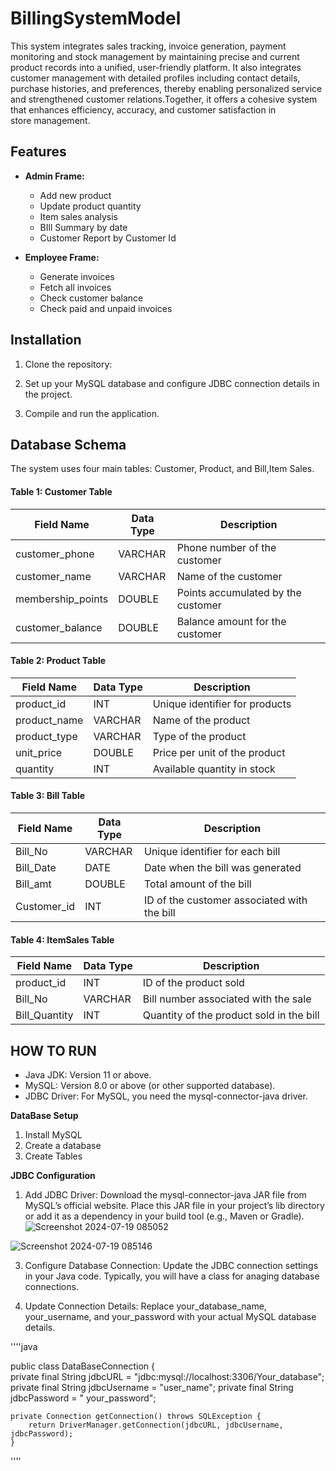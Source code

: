 # BillingSystemModel
This system integrates sales tracking, invoice generation, payment monitoring and stock management by maintaining precise and current product records into a unified, user-friendly platform. It also integrates customer management with detailed profiles including contact details, purchase histories, and preferences, thereby enabling personalized service and strengthened customer relations.Together, it offers a cohesive system that enhances efficiency, accuracy, and customer satisfaction in store management.

## Features

- **Admin Frame:**
  - Add new product
  - Update product quantity
  - Item sales analysis
  - BIll Summary by date
  - Customer Report by Customer Id
 
- **Employee Frame:**
  - Generate invoices
  - Fetch all invoices
  - Check customer balance
  - Check paid and unpaid invoices


## Installation

1. Clone the repository:

2. Set up your MySQL database and configure JDBC connection details in the project.

3. Compile and run the application.

## Database Schema
The system uses four main tables: Customer, Product, and Bill,Item Sales.

#### Table 1: Customer Table

| Field Name      | Data Type | Description                   |
|-----------------|-----------|-------------------------------|
| customer_phone  | VARCHAR   | Phone number of the customer  |
| customer_name   | VARCHAR   | Name of the customer          |
| membership_points | DOUBLE | Points accumulated by the customer |
| customer_balance | DOUBLE  | Balance amount for the customer |

#### Table 2: Product Table

| Field Name   | Data Type | Description                       |
|--------------|-----------|-----------------------------------|
| product_id   | INT       | Unique identifier for products    |
| product_name | VARCHAR   | Name of the product               |
| product_type | VARCHAR   | Type of the product               |
| unit_price   | DOUBLE    | Price per unit of the product     |
| quantity     | INT       | Available quantity in stock       |

#### Table 3: Bill Table

| Field Name  | Data Type | Description                            |
|-------------|-----------|----------------------------------------|
| Bill_No     | VARCHAR   | Unique identifier for each bill        |
| Bill_Date   | DATE      | Date when the bill was generated       |
| Bill_amt    | DOUBLE    | Total amount of the bill               |
| Customer_id | INT       | ID of the customer associated with the bill |

#### Table 4: ItemSales Table

| Field Name     | Data Type | Description                            |
|----------------|-----------|----------------------------------------|
| product_id     | INT       | ID of the product sold                 |
| Bill_No        | VARCHAR   | Bill number associated with the sale    |
| Bill_Quantity  | INT       | Quantity of the product sold in the bill |


## HOW TO RUN
- Java JDK: Version 11 or above.
- MySQL: Version 8.0 or above (or other supported database).
- JDBC Driver: For MySQL, you need the mysql-connector-java driver.

**DataBase Setup**
1. Install MySQL
2. Create a database
3. Create Tables

**JDBC Configuration**
1. Add JDBC Driver: Download the mysql-connector-java JAR file from MySQL’s official website.
  Place this JAR file in your project’s lib directory or add it as a dependency in your build tool (e.g., Maven or Gradle).
  ![Screenshot 2024-07-19 085052](https://github.com/user-attachments/assets/fcf2602e-5b2f-4288-b26d-a882bb911480)

  ![Screenshot 2024-07-19 085146](https://github.com/user-attachments/assets/f388368d-9616-4322-a1bf-d9d4a3c1c004)

3. Configure Database Connection: Update the JDBC connection settings in your Java code.
   Typically, you will have a class for anaging database connections.
   
4. Update Connection Details: Replace your_database_name, your_username, and your_password with your actual MySQL database details.
  
''''java
  
  public class DataBaseConnection {  
    private final String jdbcURL = "jdbc:mysql://localhost:3306/Your_database";
    private final String jdbcUsername = "user_name";
    private final String jdbcPassword = "  your_password";
    
    private Connection getConnection() throws SQLException {
        return DriverManager.getConnection(jdbcURL, jdbcUsername, jdbcPassword);
    }
''''










